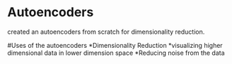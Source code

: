 # Autoencoders
created an autoencoders from scratch for dimensionality reduction.


#Uses of the autoencoders
*Dimensionality Reduction
*visualizing higher dimensional data in lower dimension space
*Reducing noise from the data
